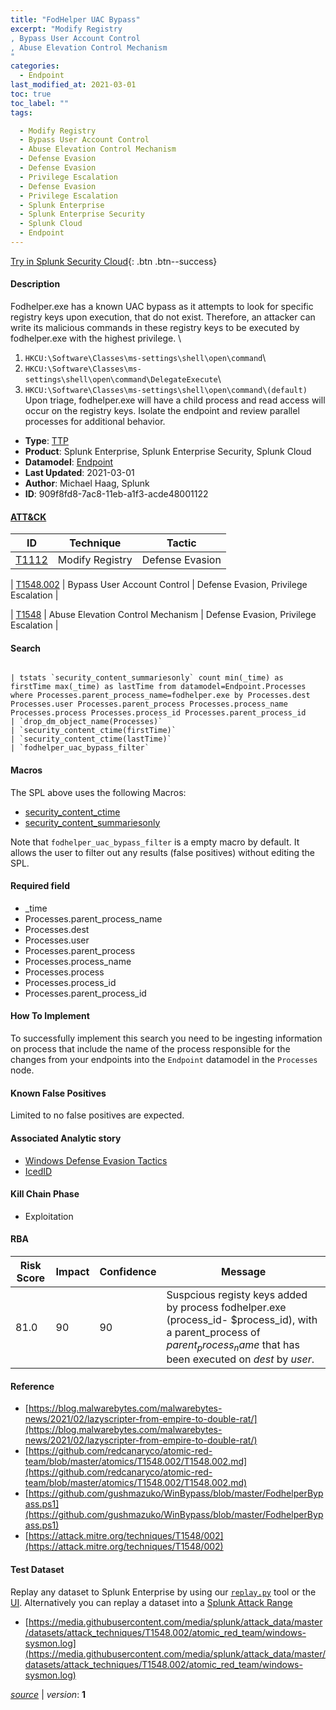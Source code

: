 ```yaml
---
title: "FodHelper UAC Bypass"
excerpt: "Modify Registry
, Bypass User Account Control
, Abuse Elevation Control Mechanism
"
categories:
  - Endpoint
last_modified_at: 2021-03-01
toc: true
toc_label: ""
tags:

  - Modify Registry
  - Bypass User Account Control
  - Abuse Elevation Control Mechanism
  - Defense Evasion
  - Defense Evasion
  - Privilege Escalation
  - Defense Evasion
  - Privilege Escalation
  - Splunk Enterprise
  - Splunk Enterprise Security
  - Splunk Cloud
  - Endpoint
---
```




[Try in Splunk Security Cloud](https://www.splunk.com/en_us/cyber-security.html){: .btn .btn--success}

#### Description

Fodhelper.exe has a known UAC bypass as it attempts to look for specific registry keys upon execution, that do not exist. Therefore, an attacker can write its malicious commands in these registry keys to be executed by fodhelper.exe with the highest privilege. \
1. `HKCU:\Software\Classes\ms-settings\shell\open\command`\
1. `HKCU:\Software\Classes\ms-settings\shell\open\command\DelegateExecute`\
1. `HKCU:\Software\Classes\ms-settings\shell\open\command\(default)`\
Upon triage, fodhelper.exe will have a child process and read access will occur on the registry keys. Isolate the endpoint and review parallel processes for additional behavior.

- **Type**: [TTP](https://github.com/splunk/security_content/wiki/object-Analytic-Types)
- **Product**: Splunk Enterprise, Splunk Enterprise Security, Splunk Cloud
- **Datamodel**: [Endpoint](https://docs.splunk.com/Documentation/CIM/latest/User/Endpoint)
- **Last Updated**: 2021-03-01
- **Author**: Michael Haag, Splunk
- **ID**: 909f8fd8-7ac8-11eb-a1f3-acde48001122


#### [ATT&CK](https://attack.mitre.org/)

| ID             | Technique        |  Tactic             |
| -------------- | ---------------- |-------------------- |
| [T1112](https://attack.mitre.org/techniques/T1112/) | Modify Registry | Defense Evasion |

| [T1548.002](https://attack.mitre.org/techniques/T1548/002/) | Bypass User Account Control | Defense Evasion, Privilege Escalation |

| [T1548](https://attack.mitre.org/techniques/T1548/) | Abuse Elevation Control Mechanism | Defense Evasion, Privilege Escalation |

#### Search

```

| tstats `security_content_summariesonly` count min(_time) as firstTime max(_time) as lastTime from datamodel=Endpoint.Processes where Processes.parent_process_name=fodhelper.exe by Processes.dest Processes.user Processes.parent_process Processes.process_name Processes.process Processes.process_id Processes.parent_process_id 
| `drop_dm_object_name(Processes)` 
| `security_content_ctime(firstTime)`
| `security_content_ctime(lastTime)` 
| `fodhelper_uac_bypass_filter`
```

#### Macros
The SPL above uses the following Macros:
* [security_content_ctime](https://github.com/splunk/security_content/blob/develop/macros/security_content_ctime.yml)
* [security_content_summariesonly](https://github.com/splunk/security_content/blob/develop/macros/security_content_summariesonly.yml)

Note that `fodhelper_uac_bypass_filter` is a empty macro by default. It allows the user to filter out any results (false positives) without editing the SPL.

#### Required field
* _time
* Processes.parent_process_name
* Processes.dest
* Processes.user
* Processes.parent_process
* Processes.process_name
* Processes.process
* Processes.process_id
* Processes.parent_process_id


#### How To Implement
To successfully implement this search you need to be ingesting information on process that include the name of the process responsible for the changes from your endpoints into the `Endpoint` datamodel in the `Processes` node.

#### Known False Positives
Limited to no false positives are expected.

#### Associated Analytic story
* [Windows Defense Evasion Tactics](/stories/windows_defense_evasion_tactics)
* [IcedID](/stories/icedid)


#### Kill Chain Phase
* Exploitation



#### RBA

| Risk Score  | Impact      | Confidence   | Message      |
| ----------- | ----------- |--------------|--------------|
| 81.0 | 90 | 90 | Suspcious registy keys added by process fodhelper.exe (process_id- $process_id), with a parent_process of $parent_process_name$ that has been executed on $dest$ by $user$. |




#### Reference

* [https://blog.malwarebytes.com/malwarebytes-news/2021/02/lazyscripter-from-empire-to-double-rat/](https://blog.malwarebytes.com/malwarebytes-news/2021/02/lazyscripter-from-empire-to-double-rat/)
* [https://github.com/redcanaryco/atomic-red-team/blob/master/atomics/T1548.002/T1548.002.md](https://github.com/redcanaryco/atomic-red-team/blob/master/atomics/T1548.002/T1548.002.md)
* [https://github.com/gushmazuko/WinBypass/blob/master/FodhelperBypass.ps1](https://github.com/gushmazuko/WinBypass/blob/master/FodhelperBypass.ps1)
* [https://attack.mitre.org/techniques/T1548/002](https://attack.mitre.org/techniques/T1548/002)



#### Test Dataset
Replay any dataset to Splunk Enterprise by using our [`replay.py`](https://github.com/splunk/attack_data#using-replaypy) tool or the [UI](https://github.com/splunk/attack_data#using-ui).
Alternatively you can replay a dataset into a [Splunk Attack Range](https://github.com/splunk/attack_range#replay-dumps-into-attack-range-splunk-server)


* [https://media.githubusercontent.com/media/splunk/attack_data/master/datasets/attack_techniques/T1548.002/atomic_red_team/windows-sysmon.log](https://media.githubusercontent.com/media/splunk/attack_data/master/datasets/attack_techniques/T1548.002/atomic_red_team/windows-sysmon.log)



[*source*](https://github.com/splunk/security_content/tree/develop/detections/endpoint/fodhelper_uac_bypass.yml) \| *version*: **1**